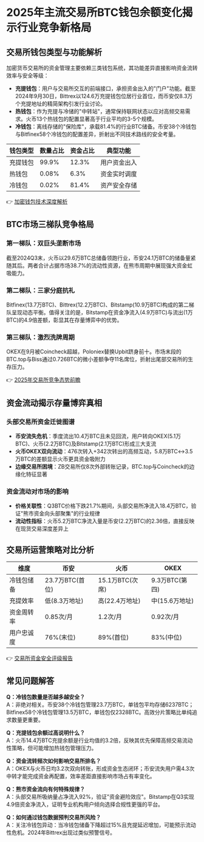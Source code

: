 # 2025年主流交易所BTC钱包余额变化揭示行业竞争新格局

## 交易所钱包类型与功能解析

加密货币交易所的资金管理主要依赖三类钱包系统，其功能差异直接影响资金流转效率与安全等级：

- **充提钱包**：用户与交易所交互的前端接口，承担资金出入的"门户"功能。截至2024年9月30日，Bittrex以124.6万充提钱包位居行业首位，而币安仅8.3万个充提地址的精简架构引发行业讨论。
- **热钱包**：作为充提与冷储的"中转站"，通常保持联网状态以应对高频交易需求。火币13个热钱包的配置显著高于行业平均的3-5个规模。
- **冷钱包**：离线存储的"保险库"，承载81.4%的行业BTC储备。币安38个冷钱包与Bitfinex58个冷钱包的配置差异，折射出不同技术路线的安全考量。

| 钱包类型   | 数量占比 | 资金占比 | 典型功能                     |
|------------|----------|----------|------------------------------|
| 充提钱包   | 99.9%    | 12.3%    | 用户资金出入                 |
| 热钱包     | 0.08%    | 6.3%     | 资金实时调度                 |
| 冷钱包     | 0.02%    | 81.4%    | 资产安全存储                 |

👉 [加密钱包技术深度解析](https://bit.ly/okx_welcome)

## BTC市场三梯队竞争格局

### 第一梯队：双巨头垄断市场
截至2024Q3末，火币以29.6万BTC总储备领跑行业，币安24.1万BTC的储备量紧随其后。两者合计占据市场38.7%的流动性资源，在熊市周期中展现强大资金虹吸能力。

### 第二梯队：三家分庭抗礼
Bitfinex(13.7万BTC)、Bittrex(12.2万BTC)、Bitstamp(10.9万BTC)构成的第二梯队呈现动态平衡。值得关注的是，Bitstamp在资金净流入(4.9万BTC)与流出(1万BTC)的4.9倍差额，彰显其在存量博弈中的优势。

### 第三梯队：激烈洗牌周期
OKEX在9月被Coincheck超越，Poloniex替换Upbit跻身前十。市场末段的BTC.top与Biss通过0.726BTC的微小差额争夺11名席位，折射出尾部交易所的生存压力。

👉 [2025年交易所竞争态势前瞻](https://bit.ly/okx_welcome)

## 资金流动揭示存量博弈真相

### 头部交易所资金迁徙图谱
- **币安流失危机**：季度流出10.4万BTC且未见回流，用户转向OKEX(5.1万BTC)、火币(2.2万BTC)及Bitstamp(2.1万BTC)形成三大支流
- **火币OKEX双向流动**：476次转入+342次转出的高频互动，5.8万BTC↔3.5万BTC的差额显示火币更具资金吸附力
- **边缘交易所困境**：ZB交易所仅8次外部转账记录，BTC.top与Coincheck的边缘化特征显著

### 资金流动对市场的影响
- **价格关联性**：Q3BTC价格下跌21.7%期间，头部交易所净流入18.4万BTC，验证"熊市资金向头部聚集"的行业规律
- **流动性指标**：火币5.2万BTC净流入量是币安(2.2万BTC)的2.36倍，直接反映在现货交易深度差异上

## 交易所运营策略对比分析

| 维度         | 币安               | 火币               | OKEX               |
|--------------|--------------------|--------------------|--------------------|
| 冷钱包储备   | 23.7万BTC(首位)    | 15.1万BTC(次席)    | 9.3万BTC(第四)     |
| 充提效率     | 低(8.3万地址)      | 高(22.4万地址)     | 中(15.6万地址)     |
| 资金周转率   | 0.85次/月          | 1.2次/月           | 0.92次/月          |
| 用户忠诚度   | 76%(末位)          | 89%(首位)          | 83%(中位)          |

👉 [交易所资金安全评级报告](https://bit.ly/okx_welcome)

## 常见问题解答

**Q：冷钱包数量是否越多越安全？**  
A：非绝对相关。币安38个冷钱包管理23.7万BTC，单钱包平均存储6237BTC；Bitfinex58个冷钱包管理13.5万BTC，单钱包仅2328BTC。高效分片策略比单纯追求数量更重要。

**Q：充提钱包余额过高说明什么？**  
A：火币14.4万BTC充提余额是行业均值的3.2倍，反映其优先保障高频交易流动性策略，但可能增加热钱包管理压力。

**Q：资金流转频次如何影响交易所排名？**  
A：OKEX与火币日均3.2次双向转账，形成资金生态闭环；币安流失用户需4.3次中转才能完成资金再配置，效率差距直接影响市场占有率变化。

**Q：熊市资金流向有何特殊规律？**  
A：头部交易所吸纳量占净流入92%，验证"资金避险效应"。Bitstamp在Q3实现4.9倍资金净流入，证明专业机构用户倾向选择合规性更强的平台。

**Q：如何通过钱包数据预判交易所风险？**  
A：关注冷钱包异动：当冷钱包储备下降超过15%且充提延迟增加，可能预示流动性危机。2024年Bittrex出现过类似预警信号。